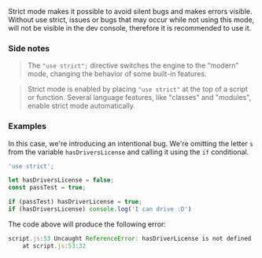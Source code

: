 
Strict mode makes it possible to avoid silent bugs and makes errors visible.
Without use strict, issues or bugs that may occur while not using this mode, will not be visible in the dev console, therefore it is recommended to use it.

### Side notes

> The `"use strict";` directive switches the engine to the “modern” mode, changing the behavior of some built-in features.

> Strict mode is enabled by placing `"use strict"` at the top of a script or function. Several language features, like "classes" and "modules", enable strict mode automatically.


### Examples

In this case, we're introducing an intentional bug. We're omitting the letter `s` from the variable `hasDriversLicense` and calling it using the `if` conditional.

```javascript
'use strict';

let hasDriversLicense = false;
const passTest = true;

if (passTest) hasDriverLicense = true;
if (hasDriversLicense) console.log('I can drive :D')
```

The code above will produce the following error:
```js
script.js:53 Uncaught ReferenceError: hasDriverLicense is not defined
    at script.js:53:32
```
